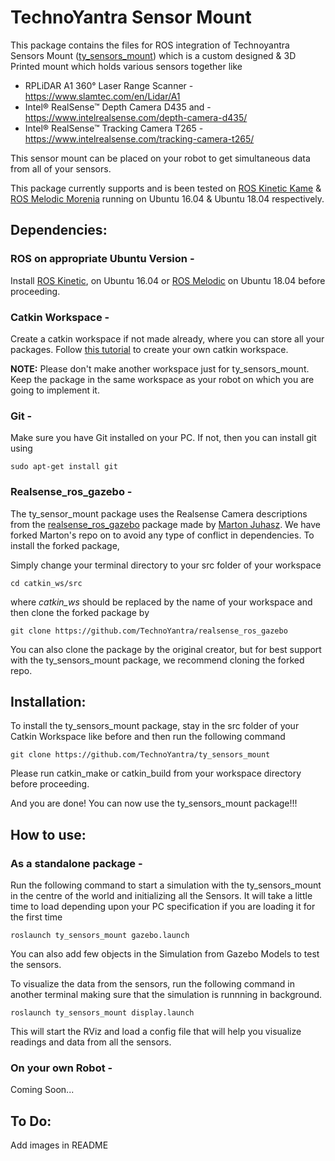 # TechnoYantra Sensor Mount

This package contains the files for ROS integration of Technoyantra Sensors Mount ([ty_sensors_mount](https://github.com/TechnoYantra/ty_sensors_mount)) which is a custom designed & 3D Printed mount which holds various sensors together like

 * RPLiDAR A1 360° Laser Range Scanner - https://www.slamtec.com/en/Lidar/A1
 * Intel® RealSense™ Depth Camera D435 and - https://www.intelrealsense.com/depth-camera-d435/
 * Intel® RealSense™ Tracking Camera T265 - https://www.intelrealsense.com/tracking-camera-t265/

This sensor mount can be placed on your robot to get simultaneous data from all of your sensors.

This package currently supports and is been tested on [ROS Kinetic Kame](http://wiki.ros.org/kinetic/Installation/Ubuntu) & [ROS Melodic Morenia](http://wiki.ros.org/melodic/Installation/Ubuntu) running on Ubuntu 16.04 & Ubuntu 18.04 respectively.

## Dependencies:

### ROS on appropriate Ubuntu Version -

Install [ROS Kinetic](http://wiki.ros.org/kinetic/Installation/Ubuntu), on Ubuntu 16.04 or [ROS Melodic](http://wiki.ros.org/melodic/Installation/Ubuntu) on Ubuntu 18.04 before proceeding. 

### Catkin Workspace -

Create a catkin workspace if not made already, where you can store all your packages. Follow [this tutorial](http://wiki.ros.org/catkin/Tutorials/create_a_workspace) to create your own catkin workspace.

**NOTE:** Please don't make another workspace just for ty_sensors_mount. Keep the package in the same workspace as your robot on which you are going to implement it.

### Git -

Make sure you have Git installed on your PC. If not, then you can install git using

```
sudo apt-get install git
```

### Realsense_ros_gazebo -

The ty_sensor_mount package uses the Realsense Camera descriptions from the [realsense_ros_gazebo](https://github.com/nilseuropa/realsense_ros_gazebo) package made by [Marton Juhasz](https://github.com/nilseuropa). We have forked Marton's repo on to avoid any type of conflict in dependencies. To install the forked package,

Simply change your terminal directory to your src folder of your workspace

```
cd catkin_ws/src
```

where *catkin_ws* should be replaced by the name of your workspace and then clone the forked package by

```
git clone https://github.com/TechnoYantra/realsense_ros_gazebo
```

You can also clone the package by the original creator, but for best support with the ty_sensors_mount package, we recommend cloning the forked repo.

## Installation:

To install the ty_sensors_mount package, stay in the src folder of your Catkin Workspace like before and then run the following command

```
git clone https://github.com/TechnoYantra/ty_sensors_mount
```

Please run catkin_make or catkin_build from your workspace directory before proceeding.

And you are done! You can now use the ty_sensors_mount package!!!

## How to use:

### As a standalone package -

Run the following command to start a simulation with the ty_sensors_mount in the centre of the world and initializing all the Sensors. It will take a little time to load depending upon your PC specification if you are loading it for the first time

```
roslaunch ty_sensors_mount gazebo.launch
```

You can also add few objects in the Simulation from Gazebo Models to test the sensors.

To visualize the data from the sensors, run the following command in another terminal making sure that the simulation is runnning in background.

```
roslaunch ty_sensors_mount display.launch
```

This will start the RViz and load a config file that will help you visualize readings and data from all the sensors.

### On your own Robot -

Coming Soon...

## To Do:
Add images in README

